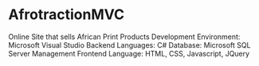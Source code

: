 # AfrotractionMVC
Online Site that sells African Print Products 
Development Environment: Microsoft Visual Studio 
Backend Languages: C# 
Database: Microsoft SQL Server Management 
Frontend Language: HTML, CSS, Javascript, JQuery

